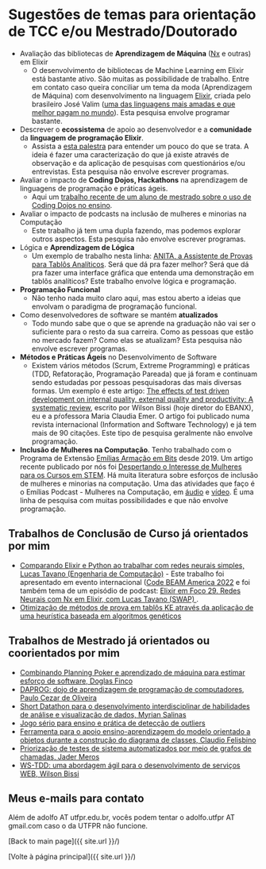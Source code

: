 # Sugestões de temas para orientação de TCC e/ou Mestrado/Doutorado

- Avaliação das bibliotecas de **Aprendizagem de Máquina** ([Nx](https://github.com/elixir-nx/nx) e outras) em Elixir
  - O desenvolvimento de bibliotecas de Machine Learning em Elixir está bastante ativo. São muitas as possibilidade de trabalho. Entre em contato caso queira conciliar um tema da moda (Aprendizagem de Máquina) com desenvolvimento na linguagem [Elixir](https://elixir-lang.org/), criada pelo brasileiro José Valim ([uma das linguagens mais amadas e que melhor pagam no mundo](https://elixirforum.com/t/stack-overflow-developer-survey-2023/55803/24)). Esta pesquisa envolve programar bastante.
- Descrever o **ecossistema** de apoio ao desenvolvedor e a **comunidade** da **linguagem de programação Elixir**.
  - Assista a [esta palestra](https://www.youtube.com/live/04WxqkCJ5ko?feature=share) para entender um pouco do que se trata. A ideia é fazer uma caracterização do que já existe através de observação e da aplicação de pesquisas com questionários e/ou entrevistas. Esta pesquisa não envolve escrever programas.
- Avaliar o impacto de **Coding Dojos, Hackathons** na aprendizagem de linguagens de programação e práticas ágeis.
  - Aqui um [trabalho recente de um aluno de mestrado sobre o uso de Coding Dojos no ensino](http://riut.utfpr.edu.br/jspui/handle/1/4486). 
- Avaliar o impacto de podcasts na inclusão de mulheres e minorias na Computação
  - Este trabalho já tem uma dupla fazendo, mas podemos explorar outros aspectos. Esta pesquisa não envolve escrever programas.
- Lógica e **Aprendizagem de Lógica**
  - Um exemplo de trabalho nesta linha: [ANITA, a Assistente de Provas para Tablôs Analíticos](https://www.youtube.com/watch?v=CbjYClMLiFI). Será que dá pra fazer melhor? Será que dá pra fazer uma interface gráfica que entenda uma demonstração em tablôs analíticos? Este trabalho envolve lógica e programação.
- **Programação Funcional**
  - Não tenho nada muito claro aqui, mas estou aberto a ideias que envolvam o paradigma de programação funcional. 
- Como desenvolvedores de software se mantém **atualizados**
  - Todo mundo sabe que o que se aprende na graduação não vai ser o suficiente para o resto da sua carreira. Como as pessoas que estão no mercado fazem? Como elas se atualizam? Esta pesquisa não envolve escrever programas.
- **Métodos e Práticas Ágeis** no Desenvolvimento de Software
  - Existem vários métodos (Scrum, Extreme Programming) e práticas (TDD, Refatoração, Programação Pareada) que já foram e continuam sendo estudadas por pessoas pesquisadoras das mais diversas formas. Um exemplo é este artigo: [The effects of test driven development on internal quality, external quality and productivity: A systematic review](https://scholar.google.com/citations?view_op=view_citation&hl=pt-BR&user=hnQ42HEAAAAJ&citation_for_view=hnQ42HEAAAAJ:d1gkVwhDpl0C), escrito por 
Wilson Bissi (hoje diretor do EBANX), eu e a pŕofessora Maria Claudia Emer. O artigo foi publicado numa revista internacional (Information and Software Technology) e já tem mais de 90 citações. Este tipo de pesquisa geralmente não envolve programação.
- **Inclusão de Mulheres na Computação**. Tenho trabalhado com o Programa de Extensão [Emílias Armação em Bits](https://emiliasutfpr.github.io/) desde 2019. Um artigo recente publicado por nós foi [Despertando o Interesse de Mulheres para os Cursos em STEM](https://arxiv.org/abs/2305.18600). Há muita literatura sobre esforços de inclusão de mulheres e minorias na computação. Uma das atividades que faço é o Emílias Podcast - Mulheres na Computação, em [áudio](https://podcasters.spotify.com/pod/show/emilias-podcast) e [vídeo](https://www.youtube.com/@EmiliasArmacaoEmBits). É uma linha de pesquisa com muitas possibilidades e que não envolve programação. 



## Trabalhos de Conclusão de Curso já orientados por mim 

- [Comparando Elixir e Python ao trabalhar com redes neurais simples, Lucas Tavano (Engenharia de Computação)](https://youtu.be/g5XK6ePQzNo) - Este trabalho foi apresentado em evento internacional ([Code BEAM America 2022](https://dev.to/adolfont/comparing-elixir-and-python-when-working-with-simple-neural-networks-37d7) e foi também tema de um episódio de podcast: [Elixir em Foco 29. Redes Neurais com Nx em Elixir, com Lucas Tavano (SWAP)
](https://www.youtube.com/watch?v=BgpaTZXDKrY).
- [Otimização de métodos de prova em tablôs KE através da aplicação de uma heurística baseada em algoritmos genéticos](http://riut.utfpr.edu.br/jspui/handle/1/9277)

## Trabalhos de Mestrado já orientados ou coorientados por mim 

- [Combinando Planning Poker e aprendizado de máquina para estimar esforço de software, Doglas Finco](http://repositorio.utfpr.edu.br/jspui/handle/1/27930)
- [DAPROG: dojo de aprendizagem de programação de computadores, Paulo Cezar de Oliveira](http://repositorio.utfpr.edu.br/jspui/handle/1/4486)
- [Short Datathon para o desenvolvimento interdisciplinar de habilidades de análise e visualização de dados, Myrian Salinas](http://repositorio.utfpr.edu.br/jspui/handle/1/4318)
- [Jogo sério para ensino e prática de detecção de outliers](http://repositorio.utfpr.edu.br/jspui/handle/1/3933)
- [Ferramenta para o apoio ensino-aprendizagem do modelo orientado a objetos durante a construção do diagrama de classes, Claudio Felisbino](http://repositorio.utfpr.edu.br/jspui/handle/1/3933)
- [Priorização de testes de sistema automatizados por meio de grafos de chamadas, Jader Meros](http://repositorio.utfpr.edu.br/jspui/handle/1/1849)
- [WS-TDD: uma abordagem ágil para o desenvolvimento de serviços WEB, Wilson Bissi](http://repositorio.utfpr.edu.br/jspui/handle/1/1829)




## Meus e-mails para contato

Além de adolfo AT utfpr.edu.br, vocês podem tentar o adolfo.utfpr AT gmail.com caso o da UTFPR não funcione.

[Back to main page]({{ site.url }}/)

[Volte à página principal]({{ site.url }}/)


